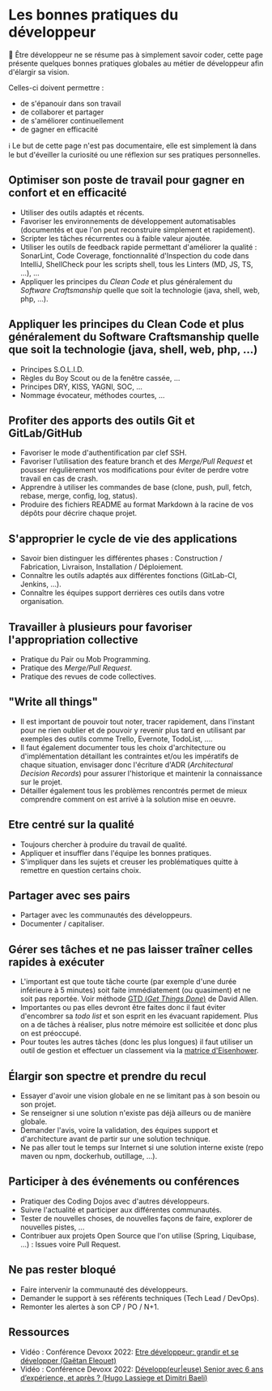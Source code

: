 # Les bonnes pratiques du développeur

:pushpin: Être développeur ne se résume pas à simplement savoir coder, cette page présente quelques bonnes pratiques globales au métier de développeur afin d'élargir sa vision.

Celles-ci doivent permettre :

* de s'épanouir dans son travail
* de collaborer et partager
* de s'améliorer continuellement
* de gagner en efficacité

:information_source: Le but de cette page n'est pas documentaire, elle est simplement là dans le but d'éveiller la curiosité ou une réflexion sur ses pratiques personnelles.

## Optimiser son poste de travail pour gagner en confort et en efficacité

* Utiliser des outils adaptés et récents.
* Favoriser les environnements de développement automatisables (documentés et que l'on peut reconstruire simplement et rapidement).
* Scripter les tâches récurrentes ou à faible valeur ajoutée.
* Utiliser les outils de feedback rapide permettant d'améliorer la qualité : SonarLint, Code Coverage, fonctionnalité d'Inspection du code dans IntelliJ, ShellCheck pour les scripts shell, tous les Linters (MD, JS, TS, ...), ...
* Appliquer les principes du _Clean Code_ et plus généralement du _Software Craftsmanship_ quelle que soit la technologie (java, shell, web, php, ...).

## Appliquer les principes du Clean Code et plus généralement du Software Craftsmanship quelle que soit la technologie (java, shell, web, php, ...)

* Principes S.O.L.I.D.
* Règles du Boy Scout ou de la fenêtre cassée, ...
* Principes DRY, KISS, YAGNI, SOC, ...
* Nommage évocateur, méthodes courtes, ...

## Profiter des apports des outils Git et GitLab/GitHub

* Favoriser le mode d'authentification par clef SSH.
* Favoriser l’utilisation des feature branch et des _Merge/Pull Request_ et pousser régulièrement vos modifications pour éviter de perdre votre travail en cas de crash.
* Apprendre à utiliser les commandes de base (clone, push, pull, fetch, rebase, merge, config, log, status).
* Produire des fichiers README au format Markdown à la racine de vos dépôts pour décrire chaque projet.

## S'approprier le cycle de vie des applications

* Savoir bien distinguer les différentes phases : Construction / Fabrication, Livraison, Installation / Déploiement.
* Connaître les outils adaptés aux différentes fonctions (GitLab-CI, Jenkins, ...).
* Connaître les équipes support derrières ces outils dans votre organisation.

## Travailler à plusieurs pour favoriser l'appropriation collective

* Pratique du Pair ou Mob Programming.
* Pratique des _Merge/Pull Request_.
* Pratique des revues de code collectives.

## "Write all things"

* Il est important de pouvoir tout noter, tracer rapidement, dans l'instant pour ne rien oublier et de pouvoir y revenir plus tard en utilisant par exemples des outils comme Trello, Evernote, TodoList, ....
* Il faut également documenter tous les choix d'architecture ou d'implémentation détaillant les contraintes et/ou les impératifs de chaque situation, envisager donc l'écriture d'ADR (_Architectural Decision Records_) pour assurer l'historique et maintenir la connaissance sur le projet.
* Détailler également tous les problèmes rencontrés permet de mieux comprendre comment on est arrivé à la solution mise en oeuvre.

## Etre centré sur la qualité

* Toujours chercher à produire du travail de qualité.
* Appliquer et insuffler dans l'équipe les bonnes pratiques.
* S'impliquer dans les sujets et creuser les problématiques quitte à remettre en question certains choix.

## Partager avec ses pairs

* Partager avec les communautés des développeurs.
* Documenter / capitaliser.

## Gérer ses tâches et ne pas laisser traîner celles rapides à exécuter

* L'important est que toute tâche courte (par exemple d'une durée inférieure à 5 minutes) soit faite immédiatement (ou quasiment) et ne soit pas reportée. Voir méthode [GTD (_Get Things Done_)](https://everlaab.com/comment-augmenter-sa-productivite-avec-la-methode-gtd/) de David Allen.
* Importantes ou pas elles devront être faites donc il faut éviter d'encombrer sa _todo list_ et son esprit en les évacuant rapidement. Plus on a de tâches à réaliser, plus notre mémoire est sollicitée et donc plus on est préoccupé.
* Pour toutes les autres tâches (donc les plus longues) il faut utiliser un outil de gestion et effectuer un classement via la [matrice d'Eisenhower](https://chef-de-projet.fr/matrice-eisenhower/).

## Élargir son spectre et prendre du recul

* Essayer d'avoir une vision globale en ne se limitant pas à son besoin ou son projet.
* Se renseigner si une solution n'existe pas déjà ailleurs ou de manière globale.
* Demander l'avis, voire la validation, des équipes support et d'architecture avant de partir sur une solution technique.
* Ne pas aller tout le temps sur Internet si une solution interne existe (repo maven ou npm, dockerhub, outillage, ...).

## Participer à des événements ou conférences

* Pratiquer des Coding Dojos avec d'autres développeurs.
* Suivre l'actualité et participer aux différentes communautés.
* Tester de nouvelles choses, de nouvelles façons de faire, explorer de nouvelles pistes, ...
* Contribuer aux projets Open Source que l'on utilise (Spring, Liquibase, ...) : Issues voire Pull Request.

## Ne pas rester bloqué

* Faire intervenir la communauté des développeurs.
* Demander le support à ses référents techniques (Tech Lead / DevOps).
* Remonter les alertes à son CP / PO / N+1.

## Ressources

* Vidéo : Conférence Devoxx 2022: [Etre développeur: grandir et se développer (Gaëtan Eleouet)](https://www.youtube.com/watch?v=AcE85HBzAZE)
* Vidéo : Conférence Devoxx 2022: [Développ(eur|euse) Senior avec 6 ans d’expérience, et après ? (Hugo Lassiege et Dimitri Baeli)](https://www.youtube.com/watch?v=X5MYKj1C2qM)
